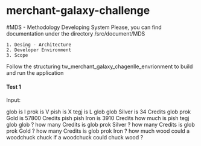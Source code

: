 # merchant-galaxy-challenge

#MDS - Methodology Developing System
Please, you can find   documentation under the directory /src/document/MDS

    1. Desing - Architecture
    2. Developer Environment
    3. Scope


 Follow the structuring  tw_merchant_galaxy_chagenlle_envrionment to build and run the application




#### Test 1

Input:

glob is I
prok is V
pish is X
tegj is L
glob glob Silver is 34 Credits
glob prok Gold is 57800 Credits
pish pish Iron is 3910 Credits
how much is pish tegj glob glob ?
how many Credits is glob prok Silver ?
how many Credits is glob prok Gold ?
how many Credits is glob prok Iron ?
how much wood could a woodchuck chuck if a woodchuck could chuck wood ?